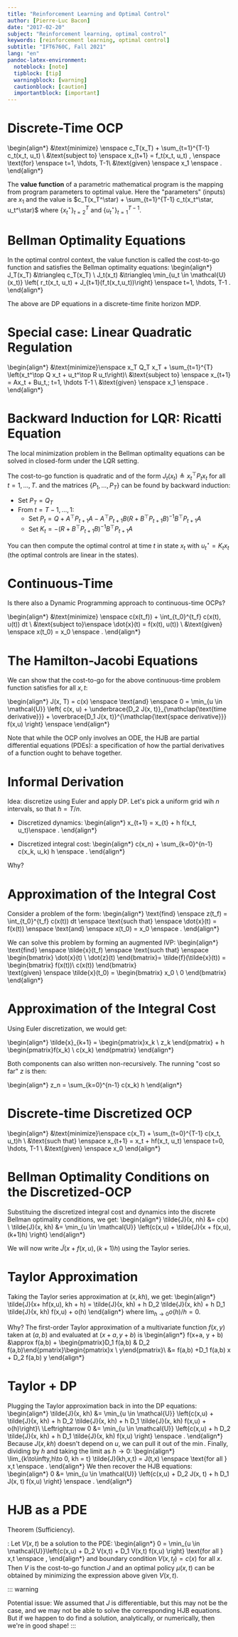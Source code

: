 ```yaml
---
title: "Reinforcement Learning and Optimal Control"
author: [Pierre-Luc Bacon]
date: "2017-02-20"
subject: "Reinforcement learning, optimal control"
keywords: [reinforcement learning, optimal control]
subtitle: "IFT6760C, Fall 2021"
lang: "en"
pandoc-latex-environment:
  noteblock: [note]
  tipblock: [tip]
  warningblock: [warning]
  cautionblock: [caution]
  importantblock: [important]
---
```



# Discrete-Time OCP

\begin{align*}
&\text{minimize} \enspace c_T(x_T) + \sum_{t=1}^{T-1} c_t(x_t, u_t) \\
&\text{subject to} \enspace x_{t+1} = f_t(x_t, u_t) , \enspace \text{for} \enspace t=1, \hdots, T-1\\
&\text{given} \enspace x_1 \enspace .
\end{align*}

The **value function** of a parametric mathematical program is the mapping from program parameters to optimal value. Here the "parameters" (inputs) are $x_1$ and the value is $c_T(x_T^\star) + \sum_{t=1}^{T-1} c_t(x_t^\star, u_t^\star)$ where $\{x_t^\star\}_{t=2}^T$ and $\{u_t^\star\}_{t=1}^{T-1}$.


# Bellman Optimality Equations

In the optimal control context, the value function is called the cost-to-go function and satisfies the Bellman optimality equations: 
\begin{align*}
J_T(x_T) &\triangleq c_T(x_T) \\
J_t(x_t) &\triangleq \min_{u_t \in \mathcal{U}(x_t)} \left\{ r_t(x_t, u_t) +  J_{t+1}(f_t(x_t,u_t))\right\} \enspace t=1, \hdots, T-1 .
\end{align*}

The above are DP equations in a discrete-time finite horizon MDP. 


# Special case: Linear Quadratic Regulation

\begin{align*}
&\text{minimize}\enspace x_T Q_T x_T + \sum_{t=1}^{T} \left(x_t^\top Q x_t + u_t^\top R u_t\right)\\
&\text{subject to} \enspace x_{t+1} = Ax_t + Bu_t,\; t=1, \hdots T-1 \\
&\text{given} \enspace x_1 \enspace .
\end{align*}

# Backward Induction for LQR: Ricatti Equation

The local minimization problem in the Bellman optimality equations can be solved in closed-form under the LQR setting. 


The cost-to-go function is quadratic and of the form $J_t(x_t) \triangleq x_t^\top P_t x_t$ for all $t=1, \hdots, T$.
and the matrices $\{P_1, \hdots, P_T\}$ can be found by backward induction:

- Set $P_T = Q_T$
- From $t=T-1, ..., 1$:
  - Set $P_{t} = Q + A^\top P_{t+1} A - A^\top P_{t+1} B(R + B^\top P_{t+1} B)^{-1} B^\top  P_{t+1} A$
  - Set $K_t = -(R + B^\top P_{t+1} B)^{-1} B^\top P_{t+1} A$

You can then compute the optimal control at time $t$ in state $x_t$ with $u_t^\star = K_t x_t$ (the optimal controls are linear in the states).

# Continuous-Time

Is there also a Dynamic Programming approach to continuous-time OCPs?

\begin{align*}
&\text{minimize} \enspace c(x(t_f)) + \int_{t_0}^{t_f} c(x(t), u(t)) dt \\
&\text{subject to}\enspace \dot{x}(t) = f(x(t), u(t)) \\
&\text{given} \enspace x(t_0) = x_0 \enspace .
\end{align*}

# The Hamilton-Jacobi Equations

We can show that the cost-to-go for the above continuous-time problem function satisfies for all $x, t$: 

\begin{align*}
J(x, T) = c(x) \enspace \text{and} \enspace 
0 = \min_{u \in \mathcal{U}}  \left\{ c(x, u) + \underbrace{D_2 J(x, t)}_{\mathclap{\text{time derivative}}} + \overbrace{D_1 J(x, t)}^{\mathclap{\text{space derivative}}} f(x,u) \right\} \enspace 
\end{align*}

Note that while the OCP only involves an ODE, the HJB are partial differential equations (PDEs): a specification of how the partial derivatives of a function ought to behave together.

# Informal Derivation 

Idea: discretize using Euler and apply DP. Let's pick a uniform grid wih $n$ intervals, so that $h = T/n$.

- Discretized dynamics: 
\begin{align*}
x_{t+1} = x_{t} + h f(x_t, u_t)\enspace .
\end{align*}

- Discretized integral cost: 
\begin{align*}
c(x_n) + \sum_{k=0}^{n-1} c(x_k, u_k) h \enspace .
\end{align*}

Why? 

# Approximation of the Integral Cost

Consider a problem of the form: 
\begin{align*}
\text{find} \enspace z(t_f) = \int_{t_0}^{t_f} c(x(t)) dt \enspace \text{such that} \enspace \dot{x}(t) = f(x(t)) \enspace \text{and} \enspace x(t_0) = x_0 \enspace .
\end{align*}

We can solve this problem by forming an augmented IVP: 
\begin{align*}
\text{find} \enspace \tilde{x}(t_f) \enspace \text{such that} \enspace \begin{bmatrix} \dot{x}(t) \\ \dot{z}(t) \end{bmatrix}= \tilde{f}(\tilde{x}(t)) = \begin{bmatrix}  f(x(t))\\ 
c(x(t))
\end{bmatrix}   
\text{given} \enspace \tilde{x}(t_0) = \begin{bmatrix} x_0 \\ 0 \end{bmatrix}
\end{align*}


# Approximation of the Integral Cost

Using Euler discretization, we would get: 

\begin{align*}
\tilde{x}_{k+1} = \begin{pmatrix}x_k \\ z_k \end{pmatrix} + h \begin{pmatrix}f(x_k) \\ c(x_k) \end{pmatrix}
\end{align*}

Both components can also written non-recursively. The running "cost so far" $z$ is then:

\begin{align*}
z_n = \sum_{k=0}^{n-1} c(x_k) h
\end{align*}

# Discrete-time Discretized OCP 

\begin{align*}
&\text{minimize}\enspace c(x_T) + \sum_{t=0}^{T-1} c(x_t, u_t)h \\
&\text{such that} \enspace x_{t+1} = x_t + hf(x_t, u_t) \enspace t=0, \hdots, T-1 \\
&\text{given} \enspace x_0 
\end{align*}

# Bellman Optimality Conditions on the Discretized-OCP

Substituing the discretized integral cost and dynamics into the discrete Bellman optimality conditions, we get: 
\begin{align*}
\tilde{J}(x, nh) &= c(x) \\
\tilde{J}(x, kh) &= \min_{u \in \mathcal{U}} \left\{c(x,u) + \tilde{J}(x + f(x,u), (k+1)h) \right\}
\end{align*}

We will now write  $\tilde{J}(x + f(x,u), (k+1)h)$ using the Taylor series. 

# Taylor Approximation 

Taking the Taylor series approximation at $(x, kh)$, we get: 
\begin{align*}
\tilde{J}(x+ hf(x,u), kh + h) = \tilde{J}(x, kh) + h D_2 \tilde{J}(x, kh)  + h D_1 \tilde{J}(x, kh) f(x,u) + o(h)
\end{align*}
where $\lim_{h \to 0} o(h)/h = 0$. 

Why? The first-order Taylor approximation of a multivariate function $f(x,y)$ taken at $(a,b)$ and evaluated at $(x + a, y + b)$ is 
\begin{align*}
f(x+a, y + b) &\approx f(a,b) + \begin{pmatrix}D_1 f(a,b) & D_2 f(a,b)\end{pmatrix}\begin{pmatrix}x \\ y\end{pmatrix}\\
&= f(a,b) +D_1 f(a,b) x + D_2 f(a,b) y
\end{align*}

# Taylor + DP 

Plugging the Taylor approximation back in into the DP equations:
\begin{align*}
\tilde{J}(x, kh) &= \min_{u \in \mathcal{U}} \left\{c(x,u) + \tilde{J}(x, kh) + h D_2 \tilde{J}(x, kh)  + h D_1 \tilde{J}(x, kh) f(x,u) + o(h)\right\}\\
\Leftrightarrow 0 &= \min_{u \in \mathcal{U}} \left\{c(x,u) + h D_2 \tilde{J}(x, kh)  + h D_1 \tilde{J}(x, kh) f(x,u) \right\} \enspace .
\end{align*}
Because $J(x, kh)$ doesn't depend on $u$, we can pull it out of the $\min$. Finally, dividing by $h$ and taking the limit as $h \to 0$:
\begin{align*}
\lim_{k\to\infty,h\to 0, kh = t} \tilde{J}(kh,x,t) = J(t,x) \enspace \text{for all } x,t \enspace .
\end{align*}
We then recover the HJB equations:
\begin{align*}
0 &= \min_{u \in \mathcal{U}} \left\{c(x,u) + D_2 J(x, t)  + h D_1 J(x, t) f(x,u) \right\} \enspace .
\end{align*}

# HJB as a PDE 

Theorem (Sufficiency).

:     Let $V(x,t)$ be a solution to the PDE: 
\begin{align*}
0 = \min_{u \in \mathcal{U}}\left\{c(x,u) + D_2 V(x,t) + D_1 V(x,t) f(x,u) \right\} \text{for all } x,t \enspace ,
\end{align*}
and boundary condition $V(x, t_f) = c(x)$ for all $x$. Then $V$ is the cost-to-go function $J$ and an optimal policy $\mu(x,t)$ can be obtained by minimizing the expression above given $V(x,t)$. 

::: warning

Potential issue: We assumed that $J$ is differentiable, but this may not be the case, and we may not be able to solve the corresponding HJB equations. But if we happen to do find a solution, analytically, or numerically, then we're in good shape!
::: 